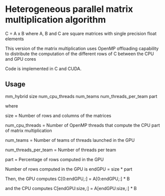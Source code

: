 # Heterogeneous parallel matrix multiplication algorithm

C = A x B where A, B and C are square matrices with single precision float elements

This version of the matrix multiplication uses OpenMP offloading capability to distribute the computation
of the different rows of C between the CPU and GPU cores

Code is implemented in C and CUDA.

## Usage

mm_hybrid size num_cpu_threads num_teams num_threads_per_team part

where

  size = Number of rows and columns of the matrices

  num_cpu_threads = Number of OpenMP threads that compute the CPU part of matrix multiplication

  num_teams = Number of teams of threads launched in the GPU

  num_threads_per_team = Number of threads per team

  part = Percentage of rows computed in the GPU


Number of rows computed in the GPU is endGPU = size * part

Then, the GPU computes C[0:endGPU,:] = A[0:endGPU,:] * B

and the CPU computes C[endGPU:size,:] = A[endGPU:size,:] * B


